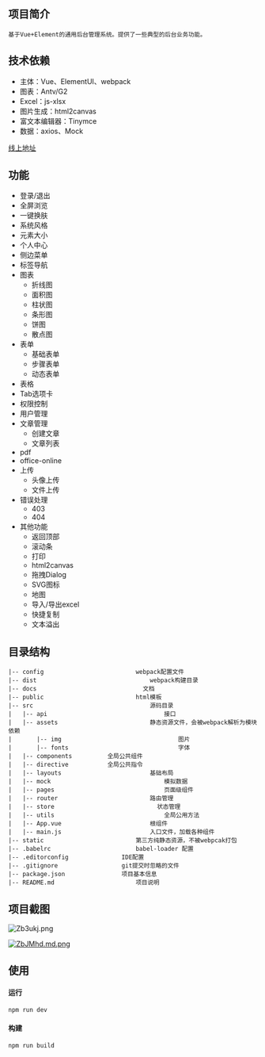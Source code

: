 ## 项目简介

    基于Vue+Element的通用后台管理系统。提供了一些典型的后台业务功能。

## 技术依赖
- 主体：Vue、ElementUI、webpack
- 图表：Antv/G2
- Excel：js-xlsx
- 图片生成：html2canvas
- 富文本编辑器：Tinymce
- 数据：axios、Mock

[线上地址](https://wluyao.github.io/vue-element-admin/dist/index.html)  

## 功能

- 登录/退出
- 全屏浏览
- 一键换肤
- 系统风格
- 元素大小
- 个人中心
- 侧边菜单
- 标签导航
- 图表
  - 折线图
  - 面积图
  - 柱状图
  - 条形图
  - 饼图
  - 散点图
- 表单
  - 基础表单
  - 步骤表单
  - 动态表单
- 表格
- Tab选项卡
- 权限控制
- 用户管理
- 文章管理
  - 创建文章
  - 文章列表
- pdf
- office-online
- 上传
  - 头像上传
  - 文件上传
- 错误处理
  - 403
  - 404
- 其他功能
  - 返回顶部
  - 滚动条
  - 打印
  - html2canvas
  - 拖拽Dialog
  - SVG图标
  - 地图
  - 导入/导出excel
  - 快捷复制
  - 文本溢出

## 目录结构

```
|-- config							webpack配置文件
|-- dist								webpack构建目录
|-- docs							  文档
|-- public							html模板
|-- src									源码目录
|	|-- api									接口
|	|-- assets							静态资源文件，会被webpack解析为模块依赖
|		|-- img									图片
|		|-- fonts								字体
|	|-- components          全局公共组件
|	|-- directive           全局公共指令
|	|-- layouts							基础布局
|	|-- mock								模拟数据
|	|-- pages								页面级组件
|	|-- router							路由管理	
|	|-- store							  状态管理	
|	|-- utils								全局公用方法	
|	|-- App.vue							根组件
|	|-- main.js							入口文件，加载各种组件	
|-- static							第三方纯静态资源，不被webpcak打包
|-- .babelrc						babel-loader 配置
|-- .editorconfig				IDE配置
|-- .gitignore					git提交时忽略的文件
|--	package.json				项目基本信息
|-- README.md						项目说明			
```

##  项目截图

![Zb3ukj.png](https://s2.ax1x.com/2019/07/16/Zb3ukj.png)

[![ZbJMhd.md.png](https://s2.ax1x.com/2019/07/16/ZbJMhd.md.png)](https://imgchr.com/i/ZbJMhd)





## 使用

#### 运行

```
npm run dev
```

#### 构建

```
npm run build
```



